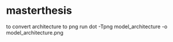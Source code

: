 # masterthesis

to convert architecture to png run
dot -Tpng model_architecture -o model_architecture.png